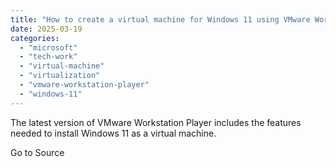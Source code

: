 ```yaml
---
title: "How to create a virtual machine for Windows 11 using VMware Workstation Player 17"
date: 2025-03-19
categories: 
  - "microsoft"
  - "tech-work"
  - "virtual-machine"
  - "virtualization"
  - "vmware-workstation-player"
  - "windows-11"
---
```


The latest version of VMware Workstation Player includes the features needed to install Windows 11 as a virtual machine.

Go to Source
